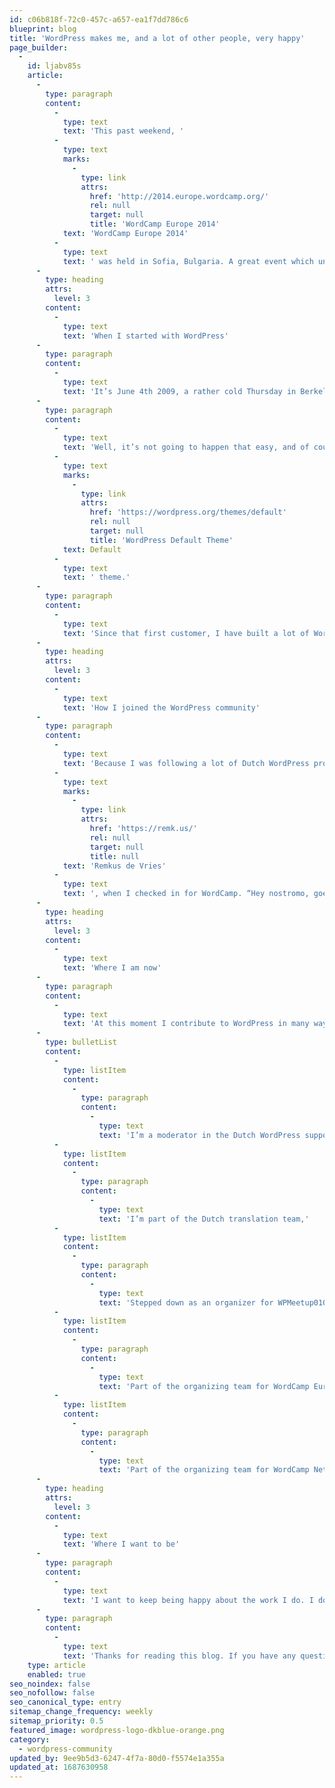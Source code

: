 ```yaml
---
id: c06b818f-72c0-457c-a657-ea1f7dd786c6
blueprint: blog
title: 'WordPress makes me, and a lot of other people, very happy'
page_builder:
  -
    id: ljabv85s
    article:
      -
        type: paragraph
        content:
          -
            type: text
            text: 'This past weekend, '
          -
            type: text
            marks:
              -
                type: link
                attrs:
                  href: 'http://2014.europe.wordcamp.org/'
                  rel: null
                  target: null
                  title: 'WordCamp Europe 2014'
            text: 'WordCamp Europe 2014'
          -
            type: text
            text: ' was held in Sofia, Bulgaria. A great event which underlines what makes the WordPress community what it is today. In this post I will try to share my story with WordPress, and how it got me happier.'
      -
        type: heading
        attrs:
          level: 3
        content:
          -
            type: text
            text: 'When I started with WordPress'
      -
        type: paragraph
        content:
          -
            type: text
            text: 'It’s June 4th 2009, a rather cold Thursday in Berkel en Rodenrijs. I wake up, take a shower and dress casual. Together with my wife I have breakfast. When she goes off to work, I start the engine of my last company lease car. My destination: The Chamber Of Commerce of The Hague, in Zoetermeer. I’m going to start my own company and call it nostromo.nl. Nostromo is Italian for boatswain, or just Bootsman, which is my family name. After some formalities I walked out the door as a company owner. Now bring on the customers!'
      -
        type: paragraph
        content:
          -
            type: text
            text: 'Well, it’s not going to happen that easy, and of course I knew that. To prevent this blog being a guide-to-the-starting-entrepeneur, I’ll just say, grow yourself a good network of trustworthy people. And so I did, I joined business clubs, lots of business clubs. And yes, I grew a network. And yes, my first customer arrived. I was happy (oh, I still am). This customer wanted a new website and I had to select a CMS for it. Obviously, WordPress came out as a winner. Version 2.8.1 was not as cool as 4.0 is right now, but for me WordPress was already a winner. After presenting the possibilities to the customer, I got a signed proposal. I was happy again! The customer finally got a custom-built child theme based on the '
          -
            type: text
            marks:
              -
                type: link
                attrs:
                  href: 'https://wordpress.org/themes/default'
                  rel: null
                  target: null
                  title: 'WordPress Default Theme'
            text: Default
          -
            type: text
            text: ' theme.'
      -
        type: paragraph
        content:
          -
            type: text
            text: 'Since that first customer, I have built a lot of WordPress sites, done a lot of coding, done technical maintenance for WordPress sites and gave advise to costumers about their WordPress challenges. And I still do all these things! I managed to be successful with WordPress and run a healthy company thanks to WordPress. Thinking about that, I wanted to give something back to the community, and also give others the possibility to be successful with WordPress.'
      -
        type: heading
        attrs:
          level: 3
        content:
          -
            type: text
            text: 'How I joined the WordPress community'
      -
        type: paragraph
        content:
          -
            type: text
            text: 'Because I was following a lot of Dutch WordPress professionals on Twitter, I read a tweet about WordCamp Netherlands 2010. Curious to see what that was, I bought a ticket. On November 6th, I arrived in Utrecht, had a packed day of cool talks, lot’s of conversations and a great lunch. The first conversation I had that day was with '
          -
            type: text
            marks:
              -
                type: link
                attrs:
                  href: 'https://remk.us/'
                  rel: null
                  target: null
                  title: null
            text: 'Remkus de Vries'
          -
            type: text
            text: ', when I checked in for WordCamp. “Hey nostromo, goedemorgen!” was what Remkus said. And of course I replied and we had a short conversation. I consider that moment to be the very moment on which I joined the WordPress community. I wanted to participate, and so I did.'
      -
        type: heading
        attrs:
          level: 3
        content:
          -
            type: text
            text: 'Where I am now'
      -
        type: paragraph
        content:
          -
            type: text
            text: 'At this moment I contribute to WordPress in many ways:'
      -
        type: bulletList
        content:
          -
            type: listItem
            content:
              -
                type: paragraph
                content:
                  -
                    type: text
                    text: 'I’m a moderator in the Dutch WordPress support forum,'
          -
            type: listItem
            content:
              -
                type: paragraph
                content:
                  -
                    type: text
                    text: 'I’m part of the Dutch translation team,'
          -
            type: listItem
            content:
              -
                type: paragraph
                content:
                  -
                    type: text
                    text: 'Stepped down as an organizer for WPMeetup010 (Rotterdam),'
          -
            type: listItem
            content:
              -
                type: paragraph
                content:
                  -
                    type: text
                    text: 'Part of the organizing team for WordCamp Europe 2013,'
          -
            type: listItem
            content:
              -
                type: paragraph
                content:
                  -
                    type: text
                    text: 'Part of the organizing team for WordCamp Netherlands 2014.'
      -
        type: heading
        attrs:
          level: 3
        content:
          -
            type: text
            text: 'Where I want to be'
      -
        type: paragraph
        content:
          -
            type: text
            text: 'I want to keep being happy about the work I do. I don’t even consider it as work right now, it’s having fun and getting paid to do it. Being part of a community where people don’t see sharing as a threat is amazing. And I hope to be part of it for a very, very long time. Oh, and I want to be at WordCamp Europe 2015, this year I had to miss it because of happy family obligations.'
      -
        type: paragraph
        content:
          -
            type: text
            text: 'Thanks for reading this blog. If you have any questions on how to contribute to WordPress or any other WordPress related question, drop a comment or send me a message. Contact details can be found on this site, somewhere.'
    type: article
    enabled: true
seo_noindex: false
seo_nofollow: false
seo_canonical_type: entry
sitemap_change_frequency: weekly
sitemap_priority: 0.5
featured_image: wordpress-logo-dkblue-orange.png
category:
  - wordpress-community
updated_by: 9ee9b5d3-6247-4f7a-80d0-f5574e1a355a
updated_at: 1687630958
---
```

